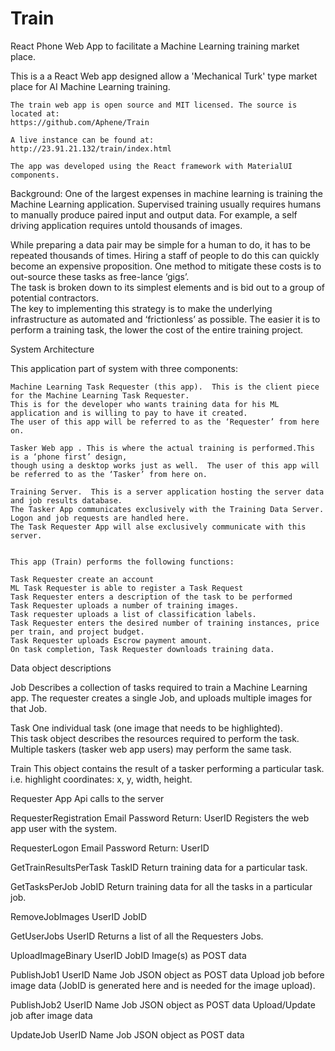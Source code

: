 # Train
React Phone Web App to facilitate a Machine Learning training market place.

This is a a React Web app designed allow a 'Mechanical Turk' type market place for AI Machine Learning training.

    The train web app is open source and MIT licensed. The source is located at:
    https://github.com/Aphene/Train

    A live instance can be found at:
    http://23.91.21.132/train/index.html

    The app was developed using the React framework with MaterialUI components.
    
Background:
One of the largest expenses in machine learning is training the Machine Learning application. 
Supervised training usually requires humans to manually produce paired input and output data. For example, 
a self driving application requires untold thousands of images.

While preparing a data pair may be simple for a human to do, it has to be repeated thousands of times. 
Hiring a staff of people to do this can quickly become an expensive proposition. 
One method to mitigate these costs is to out-source these tasks as free-lance ‘gigs’.  
The task is broken down to its simplest elements and is bid out to a group of potential contractors.  
The key to implementing this strategy is to make the underlying infrastructure as automated and ‘frictionless’ as possible. 
The easier it is to perform a training task, the lower the cost of the entire training project.

System Architecture

This application part of system with three components:

    Machine Learning Task Requester (this app).  This is the client piece for the Machine Learning Task Requester.  
    This is for the developer who wants training data for his ML application and is willing to pay to have it created. 
    The user of this app will be referred to as the ‘Requester’ from here on.

    Tasker Web app . This is where the actual training is performed.This is a ‘phone first’ design, 
    though using a desktop works just as well.  The user of this app will be referred to as the ‘Tasker’ from here on.

    Training Server.  This is a server application hosting the server data and job results database. 
    The Tasker App communicates exclusively with the Training Data Server. Logon and job requests are handled here. 
    The Task Requester App will alse exclusively communicate with this server.

    
    This app (Train) performs the following functions:
    
    Task Requester create an account
    ML Task Requester is able to register a Task Request
    Task Requester enters a description of the task to be performed
    Task Requester uploads a number of training images.
    Task requester uploads a list of classification labels.
    Task Requester enters the desired number of training instances, price per train, and project budget.
    Task Requester uploads Escrow payment amount.
    On task completion, Task Requester downloads training data.


Data object descriptions

Job
Describes a collection of tasks required to train a Machine Learning app. 
The requester creates a single Job, and uploads multiple images for that Job.

Task
One individual task (one image that needs to be highlighted).  
This task object describes the resources required to perform the task. 
Multiple taskers (tasker web app users) may perform the same task.

Train
This object contains the result of a tasker performing a particular task. 
i.e. highlight coordinates: x, y, width, height.
    

Requester App Api calls to the server

RequesterRegistration
Email
Password
Return: UserID
Registers the web app user with the system.

RequesterLogon
Email
Password
Return: UserID

GetTrainResultsPerTask
TaskID
Return training data for a particular task.

GetTasksPerJob
JobID
Return training data for all the tasks in a  particular job.

RemoveJobImages
UserID
JobID

GetUserJobs
UserID
Returns a list of all the Requesters Jobs.

UploadImageBinary
UserID
JobID
Image(s)  as POST data

PublishJob1
UserID
Name
Job JSON object as POST data
Upload job before image data (JobID is generated here and is needed for the image upload).

PublishJob2
UserID
Name
Job JSON object as POST data
Upload/Update job after image data

UpdateJob
UserID
Name
Job JSON object as POST data

    
    

    
